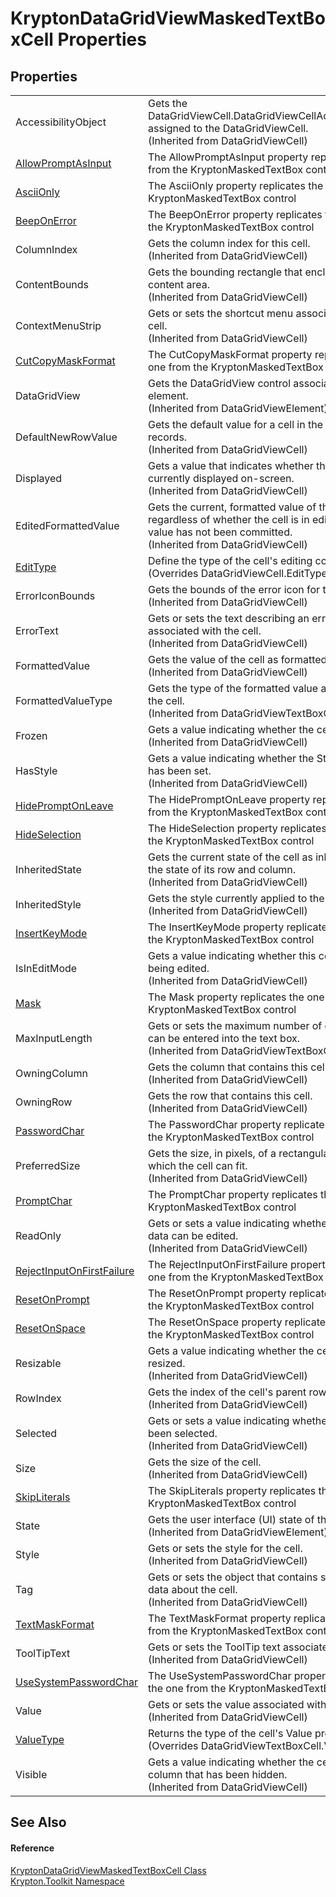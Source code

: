 # KryptonDataGridViewMaskedTextBoxCell Properties




## Properties
<table>
<tr>
<td>AccessibilityObject</td>
<td>Gets the DataGridViewCell.DataGridViewCellAccessibleObject assigned to the DataGridViewCell.<br />(Inherited from DataGridViewCell)</td></tr>
<tr>
<td><a href="fb2c733e-d3d6-1b46-df27-88a724a6a8ad.md">AllowPromptAsInput</a></td>
<td>The AllowPromptAsInput property replicates the one from the KryptonMaskedTextBox control</td></tr>
<tr>
<td><a href="1aa43ad4-f01a-f9eb-bfc0-d5fff7a3aa4c.md">AsciiOnly</a></td>
<td>The AsciiOnly property replicates the one from the KryptonMaskedTextBox control</td></tr>
<tr>
<td><a href="46c9e508-44cc-aec0-b634-bbc0d6068d28.md">BeepOnError</a></td>
<td>The BeepOnError property replicates the one from the KryptonMaskedTextBox control</td></tr>
<tr>
<td>ColumnIndex</td>
<td>Gets the column index for this cell.<br />(Inherited from DataGridViewCell)</td></tr>
<tr>
<td>ContentBounds</td>
<td>Gets the bounding rectangle that encloses the cell's content area.<br />(Inherited from DataGridViewCell)</td></tr>
<tr>
<td>ContextMenuStrip</td>
<td>Gets or sets the shortcut menu associated with the cell.<br />(Inherited from DataGridViewCell)</td></tr>
<tr>
<td><a href="b581a96f-fbfd-0a28-23a6-81bf5b375ab1.md">CutCopyMaskFormat</a></td>
<td>The CutCopyMaskFormat property replicates the one from the KryptonMaskedTextBox control</td></tr>
<tr>
<td>DataGridView</td>
<td>Gets the DataGridView control associated with this element.<br />(Inherited from DataGridViewElement)</td></tr>
<tr>
<td>DefaultNewRowValue</td>
<td>Gets the default value for a cell in the row for new records.<br />(Inherited from DataGridViewCell)</td></tr>
<tr>
<td>Displayed</td>
<td>Gets a value that indicates whether the cell is currently displayed on-screen.<br />(Inherited from DataGridViewCell)</td></tr>
<tr>
<td>EditedFormattedValue</td>
<td>Gets the current, formatted value of the cell, regardless of whether the cell is in edit mode and the value has not been committed.<br />(Inherited from DataGridViewCell)</td></tr>
<tr>
<td><a href="1d6591a7-9462-4175-055b-0bec1835de29.md">EditType</a></td>
<td>Define the type of the cell's editing control<br />(Overrides DataGridViewCell.EditType)</td></tr>
<tr>
<td>ErrorIconBounds</td>
<td>Gets the bounds of the error icon for the cell.<br />(Inherited from DataGridViewCell)</td></tr>
<tr>
<td>ErrorText</td>
<td>Gets or sets the text describing an error condition associated with the cell.<br />(Inherited from DataGridViewCell)</td></tr>
<tr>
<td>FormattedValue</td>
<td>Gets the value of the cell as formatted for display.<br />(Inherited from DataGridViewCell)</td></tr>
<tr>
<td>FormattedValueType</td>
<td>Gets the type of the formatted value associated with the cell.<br />(Inherited from DataGridViewTextBoxCell)</td></tr>
<tr>
<td>Frozen</td>
<td>Gets a value indicating whether the cell is frozen.<br />(Inherited from DataGridViewCell)</td></tr>
<tr>
<td>HasStyle</td>
<td>Gets a value indicating whether the Style property has been set.<br />(Inherited from DataGridViewCell)</td></tr>
<tr>
<td><a href="df7f660d-e6dc-d93d-59e1-b2fb036db4c8.md">HidePromptOnLeave</a></td>
<td>The HidePromptOnLeave property replicates the one from the KryptonMaskedTextBox control</td></tr>
<tr>
<td><a href="f37f73e6-1ddc-f794-fb4f-1fefcc75f0bf.md">HideSelection</a></td>
<td>The HideSelection property replicates the one from the KryptonMaskedTextBox control</td></tr>
<tr>
<td>InheritedState</td>
<td>Gets the current state of the cell as inherited from the state of its row and column.<br />(Inherited from DataGridViewCell)</td></tr>
<tr>
<td>InheritedStyle</td>
<td>Gets the style currently applied to the cell.<br />(Inherited from DataGridViewCell)</td></tr>
<tr>
<td><a href="5f2b038e-0a85-d5f7-0581-0630a8d0a5ac.md">InsertKeyMode</a></td>
<td>The InsertKeyMode property replicates the one from the KryptonMaskedTextBox control</td></tr>
<tr>
<td>IsInEditMode</td>
<td>Gets a value indicating whether this cell is currently being edited.<br />(Inherited from DataGridViewCell)</td></tr>
<tr>
<td><a href="b1a06437-88e3-ea62-1a32-658c1f78ae37.md">Mask</a></td>
<td>The Mask property replicates the one from the KryptonMaskedTextBox control</td></tr>
<tr>
<td>MaxInputLength</td>
<td>Gets or sets the maximum number of characters that can be entered into the text box.<br />(Inherited from DataGridViewTextBoxCell)</td></tr>
<tr>
<td>OwningColumn</td>
<td>Gets the column that contains this cell.<br />(Inherited from DataGridViewCell)</td></tr>
<tr>
<td>OwningRow</td>
<td>Gets the row that contains this cell.<br />(Inherited from DataGridViewCell)</td></tr>
<tr>
<td><a href="7327e7e1-fcd5-94e5-be42-fa3b50b0113b.md">PasswordChar</a></td>
<td>The PasswordChar property replicates the one from the KryptonMaskedTextBox control</td></tr>
<tr>
<td>PreferredSize</td>
<td>Gets the size, in pixels, of a rectangular area into which the cell can fit.<br />(Inherited from DataGridViewCell)</td></tr>
<tr>
<td><a href="d1f201de-a832-3ad3-40da-ffb1aec94290.md">PromptChar</a></td>
<td>The PromptChar property replicates the one from the KryptonMaskedTextBox control</td></tr>
<tr>
<td>ReadOnly</td>
<td>Gets or sets a value indicating whether the cell's data can be edited.<br />(Inherited from DataGridViewCell)</td></tr>
<tr>
<td><a href="329b3bb2-689e-127b-7940-5a3cf8647a02.md">RejectInputOnFirstFailure</a></td>
<td>The RejectInputOnFirstFailure property replicates the one from the KryptonMaskedTextBox control</td></tr>
<tr>
<td><a href="4ddef45c-aa41-758d-9655-3b2020330c2d.md">ResetOnPrompt</a></td>
<td>The ResetOnPrompt property replicates the one from the KryptonMaskedTextBox control</td></tr>
<tr>
<td><a href="e753b0c9-c3cd-31c9-a9b6-38c93a7fa767.md">ResetOnSpace</a></td>
<td>The ResetOnSpace property replicates the one from the KryptonMaskedTextBox control</td></tr>
<tr>
<td>Resizable</td>
<td>Gets a value indicating whether the cell can be resized.<br />(Inherited from DataGridViewCell)</td></tr>
<tr>
<td>RowIndex</td>
<td>Gets the index of the cell's parent row.<br />(Inherited from DataGridViewCell)</td></tr>
<tr>
<td>Selected</td>
<td>Gets or sets a value indicating whether the cell has been selected.<br />(Inherited from DataGridViewCell)</td></tr>
<tr>
<td>Size</td>
<td>Gets the size of the cell.<br />(Inherited from DataGridViewCell)</td></tr>
<tr>
<td><a href="970356ac-f22d-89d4-9f84-af9daad387e2.md">SkipLiterals</a></td>
<td>The SkipLiterals property replicates the one from the KryptonMaskedTextBox control</td></tr>
<tr>
<td>State</td>
<td>Gets the user interface (UI) state of the element.<br />(Inherited from DataGridViewElement)</td></tr>
<tr>
<td>Style</td>
<td>Gets or sets the style for the cell.<br />(Inherited from DataGridViewCell)</td></tr>
<tr>
<td>Tag</td>
<td>Gets or sets the object that contains supplemental data about the cell.<br />(Inherited from DataGridViewCell)</td></tr>
<tr>
<td><a href="fb240515-92a1-e0d8-5796-1e3369dc4a3c.md">TextMaskFormat</a></td>
<td>The TextMaskFormat property replicates the one from the KryptonMaskedTextBox control</td></tr>
<tr>
<td>ToolTipText</td>
<td>Gets or sets the ToolTip text associated with this cell.<br />(Inherited from DataGridViewCell)</td></tr>
<tr>
<td><a href="a0df95a3-eaea-6ce6-0a97-8fb885d59fac.md">UseSystemPasswordChar</a></td>
<td>The UseSystemPasswordChar property replicates the one from the KryptonMaskedTextBox control</td></tr>
<tr>
<td>Value</td>
<td>Gets or sets the value associated with this cell.<br />(Inherited from DataGridViewCell)</td></tr>
<tr>
<td><a href="9cfdebd2-0bd2-c357-cd5c-bf3486a9655c.md">ValueType</a></td>
<td>Returns the type of the cell's Value property<br />(Overrides DataGridViewTextBoxCell.ValueType)</td></tr>
<tr>
<td>Visible</td>
<td>Gets a value indicating whether the cell is in a row or column that has been hidden.<br />(Inherited from DataGridViewCell)</td></tr>
</table>

## See Also


#### Reference
<a href="5b97ece5-9659-17d2-dd47-08ef62e988be.md">KryptonDataGridViewMaskedTextBoxCell Class</a>  
<a href="79d2eac2-21f4-54ff-7552-b20c33c30600.md">Krypton.Toolkit Namespace</a>  
